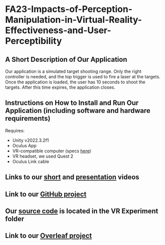 # FA23-Impacts-of-Perception-Manipulation-in-Virtual-Reality-Effectiveness-and-User-Perceptibility

## A Short Description of Our Application

Our application is a simulated target shooting range. Only the right controller is needed, and the top trigger is used to fire a laser at the targets. Once the application is loaded, the user has 10 seconds to shoot the targets. After this time expires, the application closes. 

## Instructions on How to Install and Run Our Application (including software and hardware requirements)
Requires:
- Unity v2022.3.2f1
- Oculus App 
- VR-compatible computer (specs [here](https://www.roadtovr.com/oculus-quest-pc-requirements-oculus-link-minimum-specs/))
- VR headset, we used Quest 2
- Oculus Link cable

## Links to our [short]() and [presentation]() videos

## Link to our [GitHub project](https://github.com/csu-hci-projects/FA23-Impacts-of-Perception-Manipulation-in-Virtual-Reality-Effectiveness-and-User-Perceptibility)

## Our [source code](https://github.com/csu-hci-projects/FA23-Impacts-of-Perception-Manipulation-in-Virtual-Reality-Effectiveness-and-User-Perceptibility/tree/main/VR%20Experiment) is located in the VR Experiment folder

## Link to our [Overleaf project](https://www.overleaf.com/1136736914drvghcqjgkmd#3b4e16)
